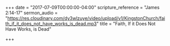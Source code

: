 +++
date = "2017-07-09T00:00:00-04:00"
scripture_reference = "James 2:14-17"
sermon_audio = "https://res.cloudinary.com/dy3wlzuye/video/upload/v1/KingstonChurch/faith_if_it_does_not_have_works_is_dead.mp3"
title = "Faith, If it Does Not Have Works, is Dead"

+++
